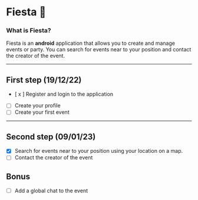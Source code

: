 # Fiesta 🎉

### What is Fiesta?

Fiesta is an __android__ application that allows you to create and manage events or party.
You can search for events near to your position and contact the creator of the event. 

***

## First step (19/12/22)
- [ x ] Register and login to the application
- [ ] Create your profile
- [ ] Create your first event

***

## Second step (09/01/23)
- [x] Search for events near to your position using your location on a map.
- [ ] Contact the creator of the event

## Bonus
 - [ ] Add a global chat to the event
